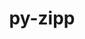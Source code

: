 ---
title: "py-zipp"
layout: cache
categories: [package, develop-2023-09-03]
meta: {"versions": ["3.8.1"], "compilers": ["gcc@=11.1.0", "gcc@=11.3.0", "gcc@=7.5.0", "oneapi@=2023.2.0"], "oss": ["ubuntu18.04", "ubuntu20.04", "ubuntu22.04"], "platforms": ["linux"], "targets": ["ppc64le", "x86_64", "x86_64_v3"], "stacks": ["data-vis-sdk", "e4s", "e4s-oneapi", "e4s-power", "ml-linux-x86_64-cpu", "ml-linux-x86_64-cuda", "ml-linux-x86_64-rocm", "radiuss", "root"], "num_specs": 9, "num_specs_by_stack": {"radiuss": 1, "root": 9, "e4s-power": 2, "e4s-oneapi": 1, "data-vis-sdk": 1, "e4s": 2, "ml-linux-x86_64-rocm": 2, "ml-linux-x86_64-cpu": 2, "ml-linux-x86_64-cuda": 2}}
spec_details: [{"hash": "awgbluout26cccdrvlsgciltyrniv363", "compiler": "gcc@=7.5.0", "versions": ["3.8.1"], "os": "ubuntu18.04", "platform": "linux", "target": "x86_64_v3", "variants": ["build_system=python_pip"], "stacks": ["radiuss", "root"], "size": "-", "tarball": "https://binaries.spack.io/develop-2023-09-03/build_cache/linux-ubuntu18.04-x86_64_v3/gcc-7.5.0/py-zipp-3.8.1/linux-ubuntu18.04-x86_64_v3-gcc-7.5.0-py-zipp-3.8.1-awgbluout26cccdrvlsgciltyrniv363.spack"}, {"hash": "3lgstl7jev6j4r7b6zok5goa55qan72v", "compiler": "gcc@=11.1.0", "versions": ["3.8.1"], "os": "ubuntu20.04", "platform": "linux", "target": "ppc64le", "variants": ["build_system=python_pip"], "stacks": ["root", "e4s-power"], "size": "-", "tarball": "https://binaries.spack.io/develop-2023-09-03/build_cache/linux-ubuntu20.04-ppc64le/gcc-11.1.0/py-zipp-3.8.1/linux-ubuntu20.04-ppc64le-gcc-11.1.0-py-zipp-3.8.1-3lgstl7jev6j4r7b6zok5goa55qan72v.spack"}, {"hash": "6tdntri6afp4d7sc4ba7imwoqj7askmo", "compiler": "gcc@=11.1.0", "versions": ["3.8.1"], "os": "ubuntu20.04", "platform": "linux", "target": "ppc64le", "variants": ["build_system=python_pip"], "stacks": ["root", "e4s-power"], "size": "-", "tarball": "https://binaries.spack.io/develop-2023-09-03/build_cache/linux-ubuntu20.04-ppc64le/gcc-11.1.0/py-zipp-3.8.1/linux-ubuntu20.04-ppc64le-gcc-11.1.0-py-zipp-3.8.1-6tdntri6afp4d7sc4ba7imwoqj7askmo.spack"}, {"hash": "52wd5p5jedzdvxug7amrp7gkkzn22uar", "compiler": "oneapi@=2023.2.0", "versions": ["3.8.1"], "os": "ubuntu20.04", "platform": "linux", "target": "x86_64", "variants": ["build_system=python_pip"], "stacks": ["e4s-oneapi", "root"], "size": "-", "tarball": "https://binaries.spack.io/develop-2023-09-03/build_cache/linux-ubuntu20.04-x86_64/oneapi-2023.2.0/py-zipp-3.8.1/linux-ubuntu20.04-x86_64-oneapi-2023.2.0-py-zipp-3.8.1-52wd5p5jedzdvxug7amrp7gkkzn22uar.spack"}, {"hash": "afkrfcb7blmhkceljiyqthkl3yjq7ben", "compiler": "gcc@=11.1.0", "versions": ["3.8.1"], "os": "ubuntu20.04", "platform": "linux", "target": "x86_64_v3", "variants": ["build_system=python_pip"], "stacks": ["root", "data-vis-sdk"], "size": "-", "tarball": "https://binaries.spack.io/develop-2023-09-03/build_cache/linux-ubuntu20.04-x86_64_v3/gcc-11.1.0/py-zipp-3.8.1/linux-ubuntu20.04-x86_64_v3-gcc-11.1.0-py-zipp-3.8.1-afkrfcb7blmhkceljiyqthkl3yjq7ben.spack"}, {"hash": "zyuhp5lg2b3jpnyjyu2omrq6tm7tmo22", "compiler": "gcc@=11.1.0", "versions": ["3.8.1"], "os": "ubuntu20.04", "platform": "linux", "target": "x86_64_v3", "variants": ["build_system=python_pip"], "stacks": ["root", "e4s"], "size": "-", "tarball": "https://binaries.spack.io/develop-2023-09-03/build_cache/linux-ubuntu20.04-x86_64_v3/gcc-11.1.0/py-zipp-3.8.1/linux-ubuntu20.04-x86_64_v3-gcc-11.1.0-py-zipp-3.8.1-zyuhp5lg2b3jpnyjyu2omrq6tm7tmo22.spack"}, {"hash": "4nvmtlzltsimqni7evfrpexd7epuv2wb", "compiler": "gcc@=11.1.0", "versions": ["3.8.1"], "os": "ubuntu20.04", "platform": "linux", "target": "x86_64_v3", "variants": ["build_system=python_pip"], "stacks": ["root", "e4s"], "size": "-", "tarball": "https://binaries.spack.io/develop-2023-09-03/build_cache/linux-ubuntu20.04-x86_64_v3/gcc-11.1.0/py-zipp-3.8.1/linux-ubuntu20.04-x86_64_v3-gcc-11.1.0-py-zipp-3.8.1-4nvmtlzltsimqni7evfrpexd7epuv2wb.spack"}, {"hash": "yeronamxuzhdm6is472vgga22sbkklle", "compiler": "gcc@=11.3.0", "versions": ["3.8.1"], "os": "ubuntu22.04", "platform": "linux", "target": "x86_64_v3", "variants": ["build_system=python_pip"], "stacks": ["ml-linux-x86_64-rocm", "ml-linux-x86_64-cpu", "ml-linux-x86_64-cuda", "root"], "size": "-", "tarball": "https://binaries.spack.io/develop-2023-09-03/build_cache/linux-ubuntu22.04-x86_64_v3/gcc-11.3.0/py-zipp-3.8.1/linux-ubuntu22.04-x86_64_v3-gcc-11.3.0-py-zipp-3.8.1-yeronamxuzhdm6is472vgga22sbkklle.spack"}, {"hash": "svubd7oqf6nlbg5dfsi5ji54ic6ygksu", "compiler": "gcc@=11.3.0", "versions": ["3.8.1"], "os": "ubuntu22.04", "platform": "linux", "target": "x86_64_v3", "variants": ["build_system=python_pip"], "stacks": ["ml-linux-x86_64-rocm", "ml-linux-x86_64-cpu", "ml-linux-x86_64-cuda", "root"], "size": "-", "tarball": "https://binaries.spack.io/develop-2023-09-03/build_cache/linux-ubuntu22.04-x86_64_v3/gcc-11.3.0/py-zipp-3.8.1/linux-ubuntu22.04-x86_64_v3-gcc-11.3.0-py-zipp-3.8.1-svubd7oqf6nlbg5dfsi5ji54ic6ygksu.spack"}]
---
